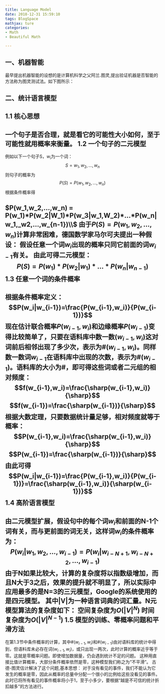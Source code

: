 ```yaml
---
title: Language Model
date: 2018-12-31 15:59:10
tags: BlogSpace
mathjax: ture
categories:
- Math
- Beautiful Math

---
```


一、机器智能
---
最早提出机器智能的设想的是计算机科学之父阿兰.图灵,提出验证机器是否智能的方法称为图灵测试法。如下图所示：
<!--more-->
二、统计语言模型
---
1.1 核心思想
---
一个句子是否合理，就是看它的可能性大小如何，至于可能性就用概率来衡量。
1.2 一个句子的二元模型
---
例如以下一个句子S，$w_i$为一个词：
$$S=w_1,w_2,...,w_n$$
则句子的概率为
$$P(S)=P(w_1,w_2,...,w_n)$$
根据条件概率得

$P(w_1,w_2,...,w_n) = P(w_1)*P(w_2|W_1)*P(w_3|w_1,W_2)*...*P(w_n|w_1,_w2,...,w_{n-1})\\$
由于$P(S)=P(w_1,w_2,...,w_n)$计算非常困难，德国数学家马尔可夫提出一种假设：
假设任意一个词$w_i$出现的概率只同它前面的词$w_{i-1}$有关。
由此可得二元模型：
$$P(S)=P(w_1)*P(w_2|w_1)*...*P(w_n|w_{n-1})$$
1.3 任意一个词的条件概率
---
根据条件概率定义：
$$P(w_i|w_{i-1})=\frac{P(w_{i-1},w_i)}{P(w_{i-1})}$$
现在估计联合概率$P(w_{i-1},w_i)$和边缘概率$P(w_{i-1})$变得比较简单了，只要在语料库中数一数$(w_{i-1},w_i)$这对词前后相邻出现了多少次，表示为#$(w_{i-1},w_i)$。同样数一数词$w_{i-1}$在语料库中出现的次数，表示为#$(w_{i-1})$。语料库的大小为#，即可得这些词或者二元组的相对频度：
$$f(w_{i-1},w_i)=\frac{\sharp(w_{i-1},w_i)}{\sharp}$$
$$f(w_{i-1})=\frac{\sharp(w_{i-1})}{\sharp}$$
根据大数定理，只要数据统计量足够，相对频度就等于概率：
$$P(w_{i-1},w_i)=\frac{\sharp(w_{i-1},w_i)}{\sharp}$$
$$P(w_{i-1})=\frac{\sharp(w_{i-1})}{\sharp}$$
由此可得
$$P(w_i|w_{i-1})=\frac{P(w_{i-1},w_i)}{P(w_{i-1})}=\frac{\sharp(w_{i-1},w_i)}{\sharp(w_{i-1})}$$
1.4 高阶语言模型
---
由二元模型扩展，假设句中的每个词$w_i$和前面的N-1个词有关，而与更前面的词无关，这样词$w_i$的条件概率为：
$$P(w_i|w_1,w_2,...,w_{i-1})=P(w_i|w_{i-N+1},w_{i-N+2},...,w_{i-1})$$
由于N如果比较大，计算的复杂度将以指数级增加，而且N大于3之后，效果的提升就不明显了，所以实际中应用最多的是N=3的三元模型，Google的系统使用的是四元模型。
其中|V|为一种语言词典的词汇量。N元模型算法的复杂度如下：
空间复杂度为$O(|V|^N)$
时间复杂度为$O(|V|^{N-1})$
1.5  模型的训练、零概率问题和平滑方法
---
在第1.3节中条件概率的计算，其中#$(w_{i-1},w_i)$和#$(w_{i-1})$由对语料库的统计中得到，但语料库未必存在词$(w_{i-1},w_i)$，或只出现一两次，此时计算的概率近乎等于零。这就是零概率问题。即使增加数据量，仍会遇到统计不足的问题。
这种用直接比值计算概率，大部分条件概率依然是零，这种模型我们称之为“不平滑”。
古德-图灵估计解决了这个问题,基本思想：
对于没有看见的事件，我们不能认为它发生的概率是零，因此从概率的总量中分配一个很小的比例给这些没看见的事件。此时已将所有看见的事件概率将小于1，至于小多少，要根据“越是不可信的统计折扣越多”的方法进行。


